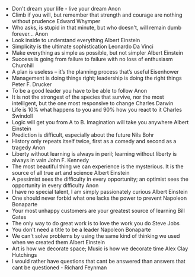 - Don't dream your life - live your dream	 Anon
- Climb if you will, but remember that strength and courage are nothing without prudence	Edward Whymper
- Who asks, is stupid in that minute, but who doesn't, will remain dumb forever...	Anon
- Look inside to understand everything	Albert Einstein
- Simplicity is the ultimate sophistication	Leonardo Da Vinci
- Make everything as simple as possible, but not simpler	Albert Einstein
- Success is going from failure to failure with no loss of enthusiasm	Churchill
- A plan is useless – it’s the planning process that’s useful	Eisenhower
- Management is doing things right; leadership is doing the right things	Peter F. Drucker
- To be a good leader you have to be able to follow	Anon
- It is not the strongest of the species that survive, nor the most intelligent, but the one most responsive to change	Charles Darwin
- Life is 10% what happens to you and 90% how you react to it	Charles Swindoll
- Logic will get you from A to B. Imagination will take you anywhere	Albert Einstein
- Prediction is difficult, especially about the future	Nils Bohr
- History only repeats itself twice, first as a comedy and second as a tragedy	Anon
- Liberty without learning is always in peril; learning without liberty is always in vain	John F. Kennedy
- The most beautiful thing we can experience is the mysterious. It is the source of all true art and science	Albert Einstein
- A pessimist sees the difficulty in every opportunity; an optimist sees the opportunity in every difficulty	Anon
- I have no special talent, I am simply passionately curious	Albert Einstein
- One should never forbid what one lacks the power to prevent	Napoleon Bonaparte
- Your most unhappy customers are your greatest source of learning	Bill Gates
- The only way to do great work is to love the work you do	Steve Jobs
- You don't need a title to be a leader	Napoleon Bonaparte
- We can't solve problems by using the same kind of thinking we used when we created them	Albert Einstein
- Art is how we decorate space; Music is how we decorate time  Alex Clay Hutchings
- I would rather have questions that cant be answered than answers that cant be questioned - Richard Feynman
